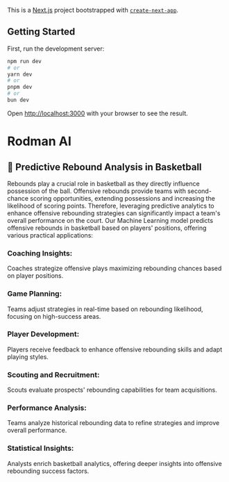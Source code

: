This is a [Next.js](https://nextjs.org/) project bootstrapped with [`create-next-app`](https://github.com/vercel/next.js/tree/canary/packages/create-next-app).

## Getting Started

First, run the development server:

```bash
npm run dev
# or
yarn dev
# or
pnpm dev
# or
bun dev
```

Open [http://localhost:3000](http://localhost:3000) with your browser to see the result.

# Rodman AI

## 🏀 Predictive Rebound Analysis in Basketball

Rebounds play a crucial role in basketball as they directly influence possession of the ball. Offensive rebounds provide teams with second-chance scoring opportunities, extending possessions and increasing the likelihood of scoring points. Therefore, leveraging predictive analytics to enhance offensive rebounding strategies can significantly impact a team's overall performance on the court.
Our Machine Learning model predicts offensive rebounds in basketball based on players' positions, offering various practical applications:

### Coaching Insights: 
Coaches strategize offensive plays maximizing rebounding chances based on player positions.

### Game Planning: 
Teams adjust strategies in real-time based on rebounding likelihood, focusing on high-success areas.

### Player Development: 
Players receive feedback to enhance offensive rebounding skills and adapt playing styles.
### Scouting and Recruitment: 
Scouts evaluate prospects' rebounding capabilities for team acquisitions.

### Performance Analysis: 
Teams analyze historical rebounding data to refine strategies and improve overall performance.
### Statistical Insights: 
Analysts enrich basketball analytics, offering deeper insights into offensive rebounding success factors.
